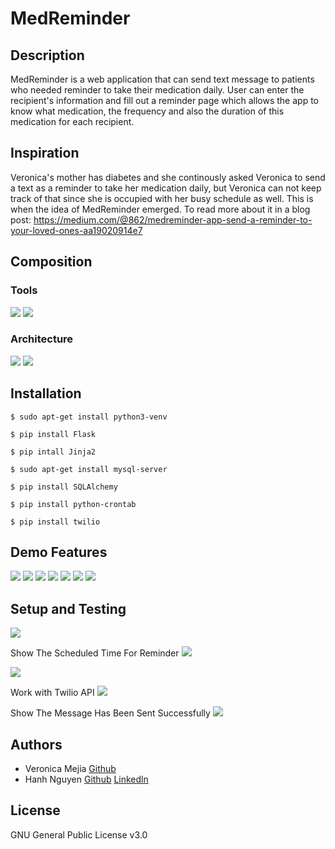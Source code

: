 # MedReminder
## Description
MedReminder is a web application that can send text message to patients who needed reminder to take their medication daily. User can enter the recipient's information and fill out a reminder page which allows the app to know what medication, the frequency and also the duration of this medication for each recipient.
## Inspiration
Veronica's mother has diabetes and she continously asked Veronica to send a text as a reminder to take her medication daily, but Veronica can not keep track of that since she is occupied with her busy schedule as well. This is when the idea of MedReminder emerged.
To read more about it in a blog post: https://medium.com/@862/medreminder-app-send-a-reminder-to-your-loved-ones-aa19020914e7

## Composition
### Tools
<img src="https://github.com/veromejia/med_reminder/blob/master/Images/front-end.png" />

<img src="https://github.com/veromejia/med_reminder/blob/master/Images/back-end.png" />

### Architecture
<img src="https://github.com/veromejia/med_reminder/blob/master/Images/Architecture.png" />

<img src="https://github.com/veromejia/med_reminder/blob/master/Images/Data%20Modeling.png" />

## Installation
`$ sudo apt-get install python3-venv`

`$ pip install Flask`

`$ pip intall Jinja2`

`$ sudo apt-get install mysql-server`

`$ pip install SQLAlchemy`

`$ pip install python-crontab`

`$ pip install twilio`

## Demo Features
<img src="https://github.com/veromejia/med_reminder/blob/master/Images/landing%20page.png" />

<img src="https://github.com/veromejia/med_reminder/blob/master/Images/About%20us.png" />

<img src="https://github.com/veromejia/med_reminder/blob/master/Images/features.png" />

<img src="https://github.com/veromejia/med_reminder/blob/master/Images/Demo%20page.png" />

<img src="https://github.com/veromejia/med_reminder/blob/master/Images/Recipient%20info.png" />

<img src="https://github.com/veromejia/med_reminder/blob/master/Images/Reminder%20info.png" />

<img src="https://github.com/hanhuyeny2k/med_reminder/Images/Dashboard record.png" />

## Setup and Testing
<img src="https://github.com/veromejia/med_reminder/blob/master/Images/backend1.png" />

Show The Scheduled Time For Reminder
<img src="https://github.com/veromejia/med_reminder/blob/master/Images/backend2.png" />

<img src="https://github.com/veromejia/med_reminder/blob/master/Images/backend3.png" />

Work with Twilio API
<img src="https://github.com/veromejia/med_reminder/blob/master/Images/backend4.png" />

Show The Message Has Been Sent Successfully
<img src="https://github.com/veromejia/med_reminder/blob/master/Images/backend5.png" />

## Authors
* Veronica Mejia [Github](https://github.com/veromejia)
* Hanh Nguyen [Github](https://github.com/hanhuyeny2k) [Linkedln](https://www.linkedin.com/in/hanh-nguyen-7aa005189/)

## License
GNU General Public License v3.0
